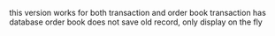 this version works for both transaction and order book
transaction has database
order book does not save old record, only display on the fly
